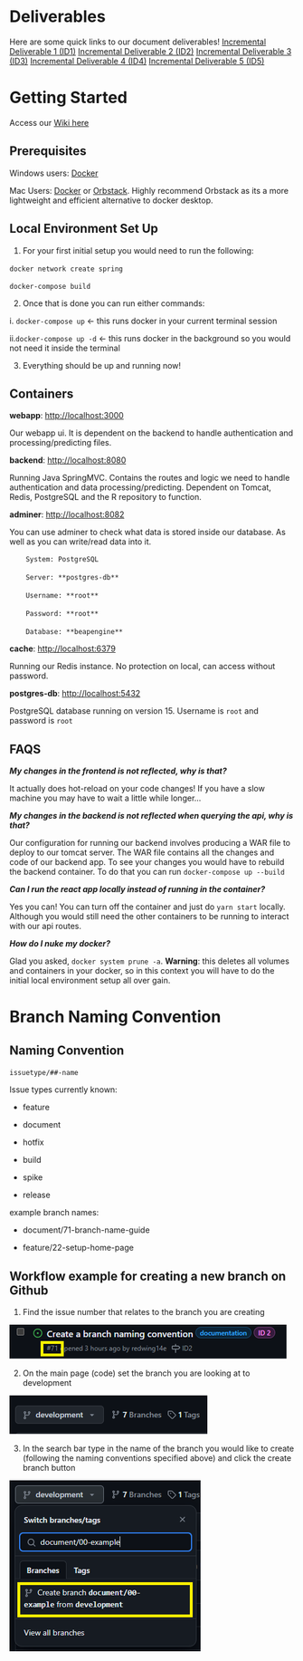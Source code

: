 # Deliverables
Here are some quick links to our document deliverables!
[Incremental Deliverable 1 (ID1)](/documents/ID1)
[Incremental Deliverable 2 (ID2)](/documents/ID2)
[Incremental Deliverable 3 (ID3)](/documents/ID3)
[Incremental Deliverable 4 (ID4)](/documents/ID4)
[Incremental Deliverable 5 (ID5)](/documents/ID5)

# Getting Started

Access our [Wiki here](https://github.com/UniversityOfSaskatchewanCMPT371/term-project-2024-team-3/wiki)

## Prerequisites

Windows users: [Docker](https://docs.docker.com/desktop/install/windows-install/)

Mac Users: [Docker](https://docs.docker.com/desktop/install/mac-install/) or [Orbstack](https://orbstack.dev/download). Highly recommend Orbstack as its a more lightweight and efficient alternative to docker desktop.

## Local Environment Set Up

  

1. For your first initial setup you would need to run the following:

`docker network create spring`

`docker-compose build`

2. Once that is done you can run either commands:

i. `docker-compose up` <- this runs docker in your current terminal session

ii.`docker-compose up -d` <- this runs docker in the background so you would not need it inside the terminal

3. Everything should be up and running now!

## Containers

**webapp**: [http://localhost:3000](http://localhost:3000/)

Our webapp ui. It is dependent on the backend to handle authentication and processing/predicting files.

**backend**: [http://localhost:8080](http://localhost:8080/)

Running Java SpringMVC. Contains the routes and logic we need to handle authentication and data processing/predicting. Dependent on Tomcat, Redis, PostgreSQL and the R repository to function.

**adminer**: [http://localhost:8082](http://localhost:8082/)

You can use adminer to check what data is stored inside our database. As well as you can write/read data into it.
```
    System: PostgreSQL
    
    Server: **postgres-db**
    
    Username: **root**
    
    Password: **root**
    
    Database: **beapengine**
```
**cache**: [http://localhost:6379](http://localhost:6379/)

Running our Redis instance. No protection on local, can access without password.

**postgres-db**: [http://localhost:5432](http://localhost:5432/)

PostgreSQL database running on version 15. Username is `root` and password is `root`

  

## FAQS

***My changes in the frontend is not reflected, why is that?***

It actually does hot-reload on your code changes! If you have a slow machine you may have to wait a little while longer...

***My changes in the backend is not reflected when querying the api, why is that?***

Our configuration for running our backend involves producing a WAR file to deploy to our tomcat server. The WAR file contains all the changes and code of our backend app. To see your changes you would have to rebuild the backend container. To do that you can run `docker-compose up --build`

***Can I run the react app locally instead of running in the container?***

Yes you can! You can turn off the container and just do `yarn start` locally. Although you would still need the other containers to be running to interact with our api routes.

***How do I nuke my docker?***

Glad you asked, `docker system prune -a`. **Warning**: this deletes all volumes and containers in your docker, so in this context you will have to do the initial local environment setup all over gain.
  
# Branch Naming Convention

## Naming Convention

`issuetype/##-name`

Issue types currently known:

- feature

- document

- hotfix

- build

- spike

- release

  
  

example branch names:

- document/71-branch-name-guide

- feature/22-setup-home-page

  
  
  
  

## Workflow example for creating a new branch on Github

1. Find the issue number that relates to the branch you are creating

![Alt text](/documents/assets/image.png)

2. On the main page (code) set the branch you are looking at to development

![Alt text](/documents/assets/image-1.png)

3. In the search bar type in the name of the branch you would like to create (following the naming conventions specified above) and click the create branch button

![Alt text](/documents/assets/image-2.png)